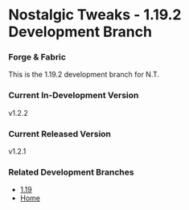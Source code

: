 # Nostalgic Tweaks - 1.19.2 Development Branch
### Forge & Fabric
This is the 1.19.2 development branch for N.T.

### Current In-Development Version
v1.2.2

### Current Released Version
v1.2.1

### Related Development Branches
- [1.19](https://github.com/Adrenix/Nostalgic-Tweaks/tree/1.19)
- [Home](https://github.com/Adrenix/Nostalgic-Tweaks)
